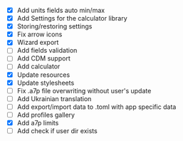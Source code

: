 - [x] Add units fields auto min/max
- [x] Add Settings for the calculator library
- [x] Storing/restoring settings
- [x] Fix arrow icons
- [x] Wizard export
- [ ] Add fields validation
- [ ] Add CDM support
- [ ] Add calculator
- [x] Update resources
- [x] Update stylesheets
- [ ] Fix .a7p file overwriting without user's update
- [ ] Add Ukrainian translation
- [ ] Add export/import data to .toml with app specific data
- [ ] Add profiles gallery
- [x] Add a7p limits
- [ ] Add check if user dir exists
